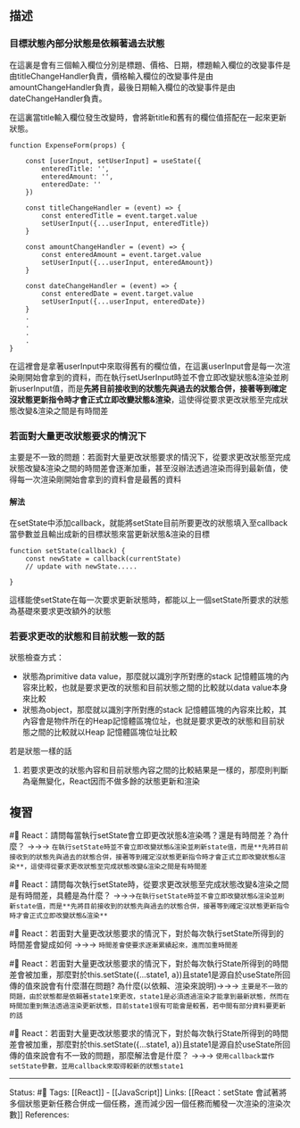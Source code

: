 

## 描述
### 目標狀態內部分狀態是依賴著過去狀態

在這裏是會有三個輸入欄位分別是標題、價格、日期，標題輸入欄位的改變事件是由titleChangeHandler負責，價格輸入欄位的改變事件是由amountChangeHandler負責，最後日期輸入欄位的改變事件是由dateChangeHandler負責。

在這裏當title輸入欄位發生改變時，會將新title和舊有的欄位值搭配在一起來更新狀態。



```
function ExpenseForm(props) {

	const [userInput, setUserInput] = useState({
		enteredTitle: '',
		enteredAmount: '',
		enteredDate: ''
	})
  
	const titleChangeHandler = (event) => {
		const enteredTitle = event.target.value
		setUserInput({...userInput, enteredTitle})
	}

	const amountChangeHandler = (event) => {
		const enteredAmount = event.target.value
		setUserInput({...userInput, enteredAmount})
	}

	const dateChangeHandler = (event) => {
		const enteredDate = event.target.value
		setUserInput({...userInput, enteredDate})
	}
	.
	.
	.
	.
}
```



在這裡會是拿著userInput中來取得舊有的欄位值，在這裏userInput會是每一次渲染剛開始會拿到的資料，而在執行setUserInput時並不會立即改變狀態&渲染並刷新userInput值，而是**先將目前接收到的狀態先與過去的狀態合併，接著等到確定沒狀態更新指令時才會正式立即改變狀態&渲染**，這使得從要求更改狀態至完成狀態改變&渲染之間是有時間差


### 若面對大量更改狀態要求的情況下
主要是不一致的問題：若面對大量更改狀態要求的情況下，從要求更改狀態至完成狀態改變&渲染之間的時間差會逐漸加重，甚至沒辦法透過渲染而得到最新值，使得每一次渲染剛開始會拿到的資料會是最舊的資料


#### 解法

在setState中添加callback，就能將setState目前所要更改的狀態填入至callback當參數並且輸出成新的目標狀態來當更新狀態&渲染的目標
```
function setState(callback) {
	const newState = callback(currentState)
	// update with newState.....

}
```

這樣能使setState在每一次要求更新狀態時，都能以上一個setState所要求的狀態為基礎來要求更改額外的狀態

### 若要求更改的狀態和目前狀態一致的話

狀態檢查方式：
- 狀態為primitive data value，那麼就以識別字所對應的stack 記憶體區塊的內容來比較，也就是要求更改的狀態和目前狀態之間的比較就以data value本身來比較
- 狀態為object，那麼就以識別字所對應的stack 記憶體區塊的內容來比較，其內容會是物件所在的Heap記憶體區塊位址，也就是要求更改的狀態和目前狀態之間的比較就以Heap 記憶體區塊位址比較


若是狀態一樣的話
1. 若要求更改的狀態內容和目前狀態內容之間的比較結果是一樣的，那麼則判斷為毫無變化，React因而不做多餘的狀態更新和渲染


## 複習

#🧠 React：請問每當執行setState會立即更改狀態&渲染嗎？還是有時間差？為什麼？ ->->-> `在執行setState時並不會立即改變狀態&渲染並刷新state值，而是**先將目前接收到的狀態先與過去的狀態合併，接著等到確定沒狀態更新指令時才會正式立即改變狀態&渲染**，這使得從要求更改狀態至完成狀態改變&渲染之間是有時間差`
<!--SR:!2022-11-16,50,250-->

#🧠 React：請問每次執行setState時，從要求更改狀態至完成狀態改變&渲染之間是有時間差，具體是為什麼？ ->->->`在執行setState時並不會立即改變狀態&渲染並刷新state值，而是**先將目前接收到的狀態先與過去的狀態合併，接著等到確定沒狀態更新指令時才會正式立即改變狀態&渲染**`
<!--SR:!2022-10-06,27,250-->

#🧠 React：若面對大量更改狀態要求的情況下，對於每次執行setState所得到的時間差會變成如何 ->->-> `時間差會使要求逐漸累績起來，進而加重時間差`
<!--SR:!2022-12-12,69,250-->


#🧠 React：若面對大量更改狀態要求的情況下，對於每次執行State所得到的時間差會被加重，那麼對於this.setState({...state1, a})且state1是源自於useState所回傳的值來說會有什麼潛在問題? 為什麼(以依賴、渲染來說明)->->-> `主要是不一致的問題，由於狀態都是依賴著state1來更改，state1是必須透過渲染才能拿到最新狀態，然而在時間加重到無法透過渲染更新狀態，目前state1很有可能會是較舊，若中間有部分資料要更新的話`
<!--SR:!2022-10-06,27,250-->

#🧠 React：若面對大量更改狀態要求的情況下，對於每次執行State所得到的時間差會被加重，那麼對於this.setState({...state1, a})且state1是源自於useState所回傳的值來說會有不一致的問題，那麼解法會是什麼？ ->->-> `使用callback當作setState參數，並用callback來取得較新的狀態state1`
<!--SR:!2022-10-05,26,250-->

---
Status: #🌱 
Tags:
[[React]] - [[JavaScript]]
Links:
[[React：setState 會試著將多個狀態更新任務合併成一個任務，進而減少因一個任務而觸發一次渲染的渲染次數]]
References: